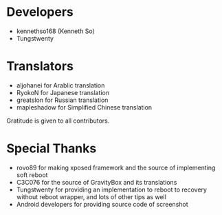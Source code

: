Developers
==========
- kennethso168 (Kenneth So)
- Tungstwenty

Translators
===========
- aljohanei for Arablic translation
- RyokoN for Japanese translation
- greatslon for Russian translation
- mapleshadow for Simplified Chinese translation

Gratitude is given to all contributors.

Special Thanks
==============
- rovo89 for making xposed framework and the source of implementing soft reboot
- C3C076 for the source of GravityBox and its translations
- Tungstwenty for providing an implementation to reboot to recovery without reboot wrapper, and lots of other tips as well
- Android developers for providing source code of screenshot
